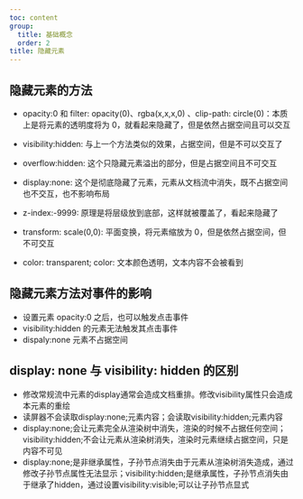 ```yaml
---
toc: content
group:
  title: 基础概念
  order: 2
title: 隐藏元素
---
```


## 隐藏元素的方法

- opacity:0 和 filter: opacity(0)、rgba(x,x,x,0) 、clip-path: circle(0)：本质上是将元素的透明度将为 0，就看起来隐藏了，但是依然占据空间且可以交互

- visibility:hidden: 与上一个方法类似的效果，占据空间，但是不可以交互了

- overflow:hidden: 这个只隐藏元素溢出的部分，但是占据空间且不可交互

- display:none: 这个是彻底隐藏了元素，元素从文档流中消失，既不占据空间也不交互，也不影响布局

- z-index:-9999: 原理是将层级放到底部，这样就被覆盖了，看起来隐藏了

- transform: scale(0,0): 平面变换，将元素缩放为 0，但是依然占据空间，但不可交互

- color: transparent; color: 文本颜色透明，文本内容不会被看到

## 隐藏元素方法对事件的影响

- 设置元素 opacity:0 之后，也可以触发点击事件<br/>
- visibility:hidden 的元素无法触发其点击事件<br/>
- dispaly:none 元素不占据空间<br/>

## display: none 与 visibility: hidden 的区别

- 修改常规流中元素的display通常会造成文档重排。修改visibility属性只会造成本元素的重绘
- 读屏器不会读取display:none;元素内容；会读取visibility:hidden;元素内容
- display:none;会让元素完全从渲染树中消失，渲染的时候不占据任何空间；visibility:hidden;不会让元素从渲染树消失，渲染时元素继续占据空间，只是内容不可见
- display:none;是非继承属性，子孙节点消失由于元素从渲染树消失造成，通过修改子孙节点属性无法显示；visibility:hidden;是继承属性，子孙节点消失由于继承了hidden，通过设置visibility:visible;可以让子孙节点显式
#
